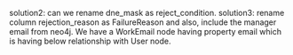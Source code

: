 solution2: can we rename dne_mask as reject_condition.
solution3: rename column rejection_reason as FailureReason and
also, include the manager email from neo4j. We have a WorkEmail node having property email which is having below relationship with User node.